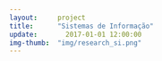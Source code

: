 ```yaml
---  
layout:     project  
title:      "Sistemas de Informação"
update:       2017-01-01 12:00:00  
img-thumb:  "img/research_si.png"
---  
```

